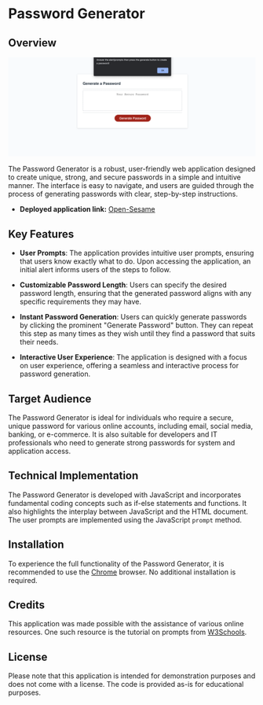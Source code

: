 # Password Generator

## Overview

![Page Overview](./assets/images/Overview.png)

The Password Generator is a robust, user-friendly web application designed to create unique, strong, and secure passwords in a simple and intuitive manner. The interface is easy to navigate, and users are guided through the process of generating passwords with clear, step-by-step instructions.

- **Deployed application link:** [Open-Sesame](https://andrewtullos.github.io/Open-Sesame/)

## Key Features

- **User Prompts**: The application provides intuitive user prompts, ensuring that users know exactly what to do. Upon accessing the application, an initial alert informs users of the steps to follow.

- **Customizable Password Length**: Users can specify the desired password length, ensuring that the generated password aligns with any specific requirements they may have.

- **Instant Password Generation**: Users can quickly generate passwords by clicking the prominent "Generate Password" button. They can repeat this step as many times as they wish until they find a password that suits their needs.

- **Interactive User Experience**: The application is designed with a focus on user experience, offering a seamless and interactive process for password generation.

## Target Audience

The Password Generator is ideal for individuals who require a secure, unique password for various online accounts, including email, social media, banking, or e-commerce. It is also suitable for developers and IT professionals who need to generate strong passwords for system and application access.

## Technical Implementation

The Password Generator is developed with JavaScript and incorporates fundamental coding concepts such as if-else statements and functions. It also highlights the interplay between JavaScript and the HTML document. The user prompts are implemented using the JavaScript `prompt` method.

## Installation

To experience the full functionality of the Password Generator, it is recommended to use the [Chrome](https://www.google.com/chrome/) browser. No additional installation is required.

## Credits

This application was made possible with the assistance of various online resources. One such resource is the tutorial on prompts from [W3Schools](https://www.w3schools.com/jsref/tryit.asp?filename=tryjsref_prompt).

## License

Please note that this application is intended for demonstration purposes and does not come with a license. The code is provided as-is for educational purposes.
